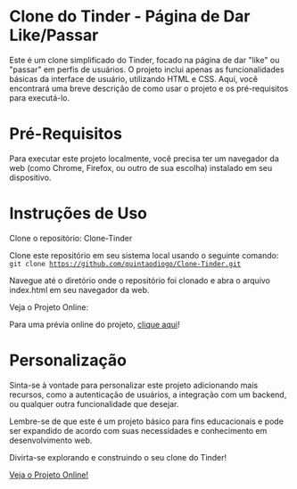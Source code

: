 # Clone do Tinder - Página de Dar Like/Passar
Este é um clone simplificado do Tinder, focado na página de dar "like" ou "passar" em perfis de usuários. O projeto inclui apenas as funcionalidades básicas da interface de usuário, utilizando HTML e CSS. Aqui, você encontrará uma breve descrição de como usar o projeto e os pré-requisitos para executá-lo.

# Pré-Requisitos
Para executar este projeto localmente, você precisa ter um navegador da web (como Chrome, Firefox, ou outro de sua escolha) instalado em seu dispositivo.

# Instruções de Uso
Clone o repositório: Clone-Tinder

Clone este repositório em seu sistema local usando o seguinte comando:
<br>
<code>git clone https://github.com/quintaodiogo/Clone-Tinder.git</code>

Navegue até o diretório onde o repositório foi clonado e abra o arquivo index.html em seu navegador da web.

Veja o Projeto Online:

Para uma prévia online do projeto, <a href="https://unrivaled-unicorn-19e3d3.netlify.app/" target="_blanck">clique aqui</a>!

# Personalização
Sinta-se à vontade para personalizar este projeto adicionando mais recursos, como a autenticação de usuários, a integração com um backend, ou qualquer outra funcionalidade que desejar.

Lembre-se de que este é um projeto básico para fins educacionais e pode ser expandido de acordo com suas necessidades e conhecimento em desenvolvimento web.

Divirta-se explorando e construindo o seu clone do Tinder!

<a href="https://unrivaled-unicorn-19e3d3.netlify.app/" target="_blanck">Veja o Projeto Online!</a>
